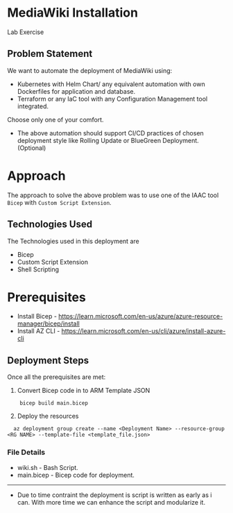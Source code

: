 # MediaWiki Installation
Lab Exercise

## Problem Statement
We want to automate the deployment of MediaWiki using:
* Kubernetes with Helm Chart/ any equivalent automation with own Dockerfiles for application and database.
* Terraform or any IaC tool with any Configuration Management tool integrated.

Choose only one of your comfort.

* The above automation should support CI/CD practices of chosen deployment style like Rolling Update or BlueGreen Deployment. (Optional)

# Approach

The approach to solve the above problem was to use one of the IAAC tool `Bicep` with `Custom Script Extension`.

## Technologies Used
The Technologies used in this deployment are
* Bicep
* Custom Script Extension
* Shell Scripting

# Prerequisites

* Install Bicep - https://learn.microsoft.com/en-us/azure/azure-resource-manager/bicep/install
* Install AZ CLI - https://learn.microsoft.com/en-us/cli/azure/install-azure-cli

## Deployment Steps

Once all the prerequisites are met:

1. Convert Bicep code in to ARM Template JSON
```
    bicep build main.bicep
```
2. Deploy the resources
```
  az deployment group create --name <Deployment Name> --resource-group <RG NAME> --template-file <template_file.json>
```

### File Details
* wiki.sh                        - Bash Script.
* main.bicep                     - Bicep code for deployment.


---------------------------------------------------------------------------------------------------------------------------------------------------

- Due to time contraint the deployment is script is written as early as i can. With more time we can enhance the script and modularize it.
